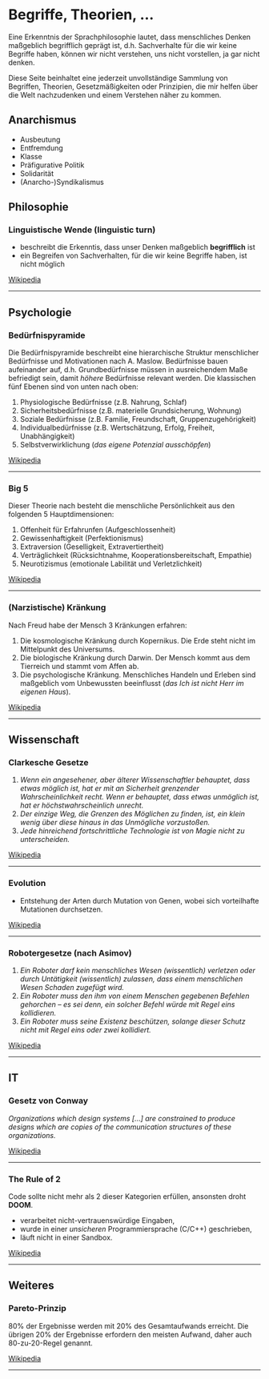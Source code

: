 # Begriffe, Theorien, ...
Eine Erkenntnis der Sprachphilosophie lautet, dass menschliches Denken maßgeblich begrifflich geprägt ist, d.h.
Sachverhalte für die wir keine Begriffe haben, können wir nicht verstehen, uns nicht vorstellen, ja gar nicht denken.

Diese Seite beinhaltet eine jederzeit unvollständige Sammlung von Begriffen, Theorien, Gesetzmäßigkeiten oder
Prinzipien, die mir helfen über die Welt nachzudenken und einem Verstehen näher zu kommen.

## Anarchismus
- Ausbeutung
- Entfremdung
- Klasse
- Präfigurative Politik
- Solidarität
- (Anarcho-)Syndikalismus

## Philosophie
### Linguistische Wende (linguistic turn)
- beschreibt die Erkenntis, dass unser Denken maßgeblich **begrifflich** ist
- ein Begreifen von Sachverhalten, für die wir keine Begriffe haben, ist nicht möglich

[Wikipedia](https://de.wikipedia.org/wiki/Linguistische_Wende)

---

## Psychologie
### Bedürfnispyramide
Die Bedürfnispyramide beschreibt eine hierarchische Struktur menschlicher Bedürfnisse und Motivationen nach A. Maslow.
Bedürfnisse bauen aufeinander auf, d.h. Grundbedürfnisse müssen in ausreichendem Maße befriedigt sein, damit *höhere*
Bedürfnisse relevant werden. Die klassischen fünf Ebenen sind von unten nach oben: 
1. Physiologische Bedürfnisse (z.B. Nahrung, Schlaf)
2. Sicherheitsbedürfnisse (z.B. materielle Grundsicherung, Wohnung)
3. Soziale Bedürfnisse (z.B. Familie, Freundschaft, Gruppenzugehörigkeit)
4. Individualbedürfnisse (z.B. Wertschätzung, Erfolg, Freiheit, Unabhängigkeit)
5. Selbstverwirklichung (*das eigene Potenzial ausschöpfen*)

[Wikipedia](https://de.wikipedia.org/wiki/Maslowsche_Bed%C3%BCrfnishierarchie)

---

### Big 5
Dieser Theorie nach besteht die menschliche Persönlichkeit aus den folgenden 5 Hauptdimensionen:
1. Offenheit für Erfahrunfen (Aufgeschlossenheit)
2. Gewissenhaftigkeit (Perfektionismus)
3. Extraversion (Geselligkeit, Extravertiertheit)
4. Verträglichkeit (Rücksichtnahme, Kooperationsbereitschaft, Empathie)
5. Neurotizismus (emotionale Labilität und Verletzlichkeit)

[Wikipedia](https://de.wikipedia.org/wiki/Big_Five_(Psychologie))

---

### (Narzistische) Kränkung
Nach Freud habe der Mensch 3 Kränkungen erfahren:
1. Die kosmologische Kränkung durch Kopernikus. Die Erde steht nicht im Mittelpunkt des Universums.
2. Die biologische Kränkung durch Darwin. Der Mensch kommt aus dem Tierreich und stammt vom Affen ab.
3. Die psychologische Kränkung. Menschliches Handeln und Erleben sind maßgeblich vom Unbewussten beeinflusst (*das Ich
   ist nicht Herr im eigenen Haus*).

[Wikipedia](https://de.wikipedia.org/wiki/Kr%C3%A4nkungen_der_Menschheit)

---

## Wissenschaft
### Clarkesche Gesetze
1. _Wenn ein angesehener, aber älterer Wissenschaftler behauptet, dass etwas möglich ist, hat er mit an Sicherheit grenzender Wahrscheinlichkeit recht. Wenn er behauptet, dass etwas unmöglich ist, hat er höchstwahrscheinlich unrecht._
2. _Der einzige Weg, die Grenzen des Möglichen zu finden, ist, ein klein wenig über diese hinaus in das Unmögliche vorzustoßen._
3. _Jede hinreichend fortschrittliche Technologie ist von Magie nicht zu unterscheiden._

[Wikipedia](https://de.wikipedia.org/wiki/Clarkesche_Gesetze)

---

### Evolution
- Entstehung der Arten durch Mutation von Genen, wobei sich vorteilhafte Mutationen durchsetzen.

[Wikipedia](https://de.wikipedia.org/wiki/Evolution)

---

### Robotergesetze (nach Asimov)
1. _Ein Roboter darf kein menschliches Wesen (wissentlich) verletzen oder durch Untätigkeit (wissentlich) zulassen, dass einem menschlichen Wesen Schaden zugefügt wird._
2. _Ein Roboter muss den ihm von einem Menschen gegebenen Befehlen gehorchen – es sei denn, ein solcher Befehl würde mit Regel eins kollidieren._
3. _Ein Roboter muss seine Existenz beschützen, solange dieser Schutz nicht mit Regel eins oder zwei kollidiert._

[Wikipedia](https://de.wikipedia.org/wiki/Robotergesetze)

---

## IT
### Gesetz von Conway
_Organizations which design systems […] are constrained to produce designs which are copies of the communication structures of these organizations._

[Wikipedia](https://de.wikipedia.org/wiki/Gesetz_von_Conway)

---

### The Rule of 2
Code sollte nicht mehr als 2 dieser Kategorien erfüllen, ansonsten droht **DOOM**.
- verarbeitet nicht-vertrauenswürdige Eingaben,
- wurde in einer *unsicheren* Programmiersprache (C/C++) geschrieben,
- läuft nicht in einer Sandbox.

[Wikipedia](https://chromium.googlesource.com/chromium/src/+/refs/heads/main/docs/security/rule-of-2.md)

---

## Weiteres
### Pareto-Prinzip
80% der Ergebnisse werden mit 20% des Gesamtaufwands erreicht. Die übrigen 20% der Ergebnisse erfordern den meisten
Aufwand, daher auch 80-zu-20-Regel genannt.

[Wikipedia](https://de.wikipedia.org/wiki/Paretoprinzip)

---
